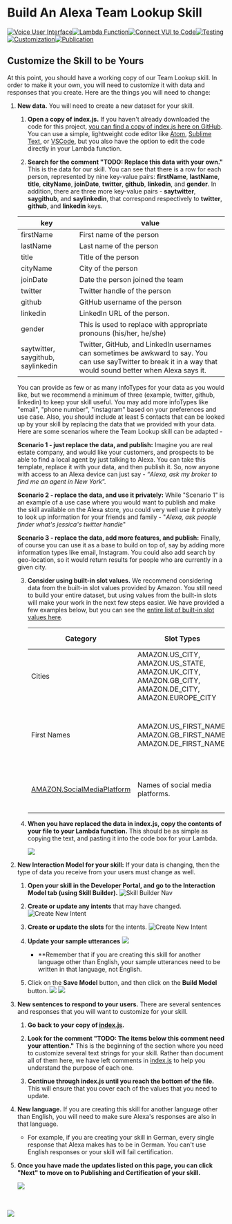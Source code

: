 # Build An Alexa Team Lookup Skill
[![Voice User Interface](https://m.media-amazon.com/images/G/01/mobile-apps/dex/alexa/alexa-skills-kit/tutorials/navigation/1-locked._TTH_.png)](./1-voice-user-interface.md)[![Lambda Function](https://m.media-amazon.com/images/G/01/mobile-apps/dex/alexa/alexa-skills-kit/tutorials/navigation/2-locked._TTH_.png)](./2-lambda-function.md)[![Connect VUI to Code](https://m.media-amazon.com/images/G/01/mobile-apps/dex/alexa/alexa-skills-kit/tutorials/navigation/3-locked._TTH_.png)](./3-connect-vui-to-code.md)[![Testing](https://m.media-amazon.com/images/G/01/mobile-apps/dex/alexa/alexa-skills-kit/tutorials/navigation/4-locked._TTH_.png)](./4-testing.md)[![Customization](https://m.media-amazon.com/images/G/01/mobile-apps/dex/alexa/alexa-skills-kit/tutorials/navigation/5-on._TTH_.png)](./5-customization.md)[![Publication](https://m.media-amazon.com/images/G/01/mobile-apps/dex/alexa/alexa-skills-kit/tutorials/navigation/6-off._TTH_.png)](./6-publication.md)

## Customize the Skill to be Yours

At this point, you should have a working copy of our Team Lookup skill.  In order to make it your own, you will need to customize it with data and responses that you create.  Here are the things you will need to change:

1.  **New data.** You will need to create a new dataset for your skill.
    1.  **Open a copy of index.js.** If you haven't already downloaded the code for this project, [you can find a copy of index.js here on GitHub](https://github.com/alexa/skill-sample-nodejs-team-lookup/blob/master/lambda/custom/index.js).  You can use a simple, lightweight code editor like [Atom](http://atom.io), [Sublime Text](http://sublimetext.com), or [VSCode](http://code.visualstudio.com), but you also have the option to edit the code directly in your Lambda function.

    2.  **Search for the comment "TODO: Replace this data with your own."**  This is the data for our skill.  You can see that there is a row for each person, represented by nine key-value pairs: **firstName**, **lastName**, **title**, **cityName**, **joinDate**, **twitter**, **github**, **linkedin**, and **gender**. In addition, there are three more key-value pairs - **saytwitter**, **saygithub**, and **saylinkedin**, that correspond respectively to **twitter**, **github**, and **linkedin** keys.

    | key  | value |
    | ------------- | ------------- |
    | firstName  | First name of the person  |
    | lastName   | Last name of the person   |
    | title      | Title of the person       |
    | cityName   | City of the person        |
    | joinDate   | Date the person joined the team   |
    | twitter    | Twitter handle of the person   |
    | github     | GitHub username of the person   |    
    | linkedin   | LinkedIn URL of the person.  |
    | gender     | This is used to replace with appropriate pronouns (his/her, he/she)   |    
    | saytwitter, saygithub, saylinkedin    | Twitter, GitHub, and LinkedIn usernames can sometimes be awkward to say. You can use sayTwitter to break it in a way that would sound better when Alexa says it. |

    You can provide as few or as many infoTypes for your data as you would like, but we recommend a minimum of three (example, twitter, github, linkedin) to keep your skill useful. You may add more infoTypes like "email", "phone number", "instagram" based on your preferences and use case. Also, you should include at least 5 contacts that can be looked up by your skill by replacing the data that we provided with your data. Here are some scenarios where the Team Lookup skill can be adapted -

    **Scenario 1 - just replace the data, and publish:** Imagine you are real estate company, and would like your customers, and prospects to be able to find a local agent by just talking to Alexa. You can take this template, replace it with your data, and then publish it. So, now anyone with access to an Alexa device can just say - “*Alexa, ask my broker to find me an agent in New York*”.  

    **Scenario 2 - replace the data, and use it privately:** While "Scenario 1" is an example of a use case where you would want to publish and make the skill available on the Alexa store, you could very well use it privately to look up information for your friends and family - "*Alexa, ask people finder what's jessica's twitter handle*"

    **Scenario 3 - replace the data, add more features, and publish:** Finally, of course you can use it as a base to build on top of, say by adding more information types like email, Instagram. You could also add search by geo-location, so it would return results for people who are currently in a given city.


    3.  **Consider using built-in slot values.** We recommend considering data from the built-in slot values provided by Amazon. You still need to build your entire dataset, but using values from the built-in slots will make your work in the next few steps easier.  We have provided a few examples below, but you can see the [entire list of built-in slot values here](https://developer.amazon.com/public/solutions/alexa/alexa-skills-kit/docs/built-in-intent-ref/slot-type-reference#list-types).

        | Category | Slot Types | Description | Supported Languages |
        | --------- | ----------- | ------------- | ------------------- |
        | Cities | AMAZON.US_CITY, AMAZON.US_STATE, AMAZON.UK_CITY, AMAZON.GB_CITY, AMAZON.DE_CITY, AMAZON.EUROPE_CITY | Provides recognition of cities commonly used by speakers in theses specific countries/regions. | English (UK), English (US), German |
        | First Names | AMAZON.US_FIRST_NAME, AMAZON.GB_FIRST_NAME, AMAZON.DE_FIRST_NAME | Provides recognition of popular first names commonly used by speakers in these specific countries/regions. | English (UK), English (US), German |
        | [AMAZON.SocialMediaPlatform](https://developer.amazon.com/public/solutions/alexa/alexa-skills-kit/docs/built-in-intent-ref/slot-type-reference#sport) | Names of social media platforms. | blogger, delicious, digg, facebook, what’s app, yelp, you tube | US |
    4.  **When you have replaced the data in index.js, copy the contents of your file to your Lambda function.**  This should be as simple as copying the text, and pasting it into the code box for your Lambda.

        <img src="https://m.media-amazon.com/images/G/01/mobile-apps/dex/alexa/alexa-skills-kit/tutorials/team-lookup/5-1-5-lambda-code-box._TTH_.png" />

2.  **New Interaction Model for your skill:** If your data is changing, then the type of data you receive from your users must change as well.

    1.  **Open your skill in the Developer Portal, and go to the Interaction Model tab (using Skill Builder).**
        ![Skill Builder Nav](https://m.media-amazon.com/images/G/01/mobile-apps/dex/alexa/alexa-skills-kit/tutorials/general/5-2-1-skill-builder-interaction-model-nav.png)

    2. **Create or update any intents** that may have changed.
    ![Create New Intent](https://m.media-amazon.com/images/G/01/mobile-apps/dex/alexa/alexa-skills-kit/tutorials/team-lookup/5-2-2-skill-builder-create-new-intent.png)

    3.  **Create or update the slots** for the intents.
    ![Create New Intent](https://m.media-amazon.com/images/G/01/mobile-apps/dex/alexa/alexa-skills-kit/tutorials/team-lookup/5-2-3-skill-builder-create-new-slot.png)

    4.  **Update your sample utterances**
    ![](https://m.media-amazon.com/images/G/01/mobile-apps/dex/alexa/alexa-skills-kit/tutorials/team-lookup/5-2-4-skill-builder-create-sample-utterances.png)

        *  **Remember that if you are creating this skill for another language other than English, your sample utterances need to be written in that language, not English.

    5.  Click on the **Save Model** button, and then click on the **Build Model** button.
    ![](https://m.media-amazon.com/images/G/01/mobile-apps/dex/alexa/alexa-skills-kit/tutorials/team-lookup/1-12-skill-builder-build-save-model.png)
    ![](https://m.media-amazon.com/images/G/01/mobile-apps/dex/alexa/alexa-skills-kit/tutorials/team-lookup/1-12-skill-builder-building-model.png)

3.  **New sentences to respond to your users.** There are several sentences and responses that you will want to customize for your skill.

    1.  **Go back to your copy of [index.js]((https://github.com/alexa/skill-sample-nodejs-team-lookup/blob/master/src/index.js)).**

    2.  **Look for the comment "TODO: The items below this comment need your attention."** This is the beginning of the section where you need to customize several text strings for your skill.  Rather than document all of them here, we have left comments in [index.js]((https://github.com/alexa/skill-sample-nodejs-team-lookup/blob/master/src/index.js)) to help you understand the purpose of each one.

    3.  **Continue through index.js until you reach the bottom of the file.**  This will ensure that you cover each of the values that you need to update.

4.  **New language.** If you are creating this skill for another language other than English, you will need to make sure Alexa's responses are also in that language.

    *  For example, if you are creating your skill in German, every single response that Alexa makes has to be in German.  You can't use English responses or your skill will fail certification.

5.  **Once you have made the updates listed on this page, you can click "Next" to move on to Publishing and Certification of your skill.**

    <a href="6-certification.md"><img src="https://m.media-amazon.com/images/G/01/mobile-apps/dex/alexa/alexa-skills-kit/tutorials/general/3-7-next-button._TTH_.png" /></a>

<br/><br/>
<a href="./6-publication.md"><img src="https://m.media-amazon.com/images/G/01/mobile-apps/dex/alexa/alexa-skills-kit/tutorials/general/buttons/button_next_publication._TTH_.png" /></a>

<img height="1" width="1" src="https://www.facebook.com/tr?id=1847448698846169&ev=PageView&noscript=1"/>
